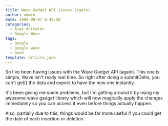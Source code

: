 ```yaml
---
title: Wave Gadget API issues (again)
author: admin
date: 2009-09-07 9:40:58
categories:
  - Ajax Animator
  - Google Wave
tags: 
  - google
  - google wave
  - wave
template: article.jade
---
```


So I've been having issues with the Wave Gadget API (again). This one is simple, Wave isn't really real time. So right after doing a submitDelta, you can't get() the data and expect to have the new one instantly.

It's been giving me some problems, but I'm getting around it by using my awesome wave gadget library which will now magically apply the changes immediately so you can access it even before things actually happen.

Also, partially due to this, things would be far more useful if you could get the date of each insertion or deletion.
